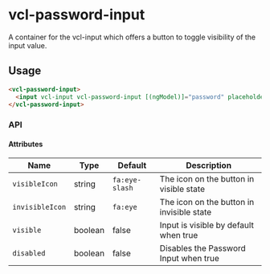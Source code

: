 # vcl-password-input

A container for the vcl-input which offers a button to toggle visibility of the input value.

## Usage

```html
<vcl-password-input>
  <input vcl-input vcl-password-input [(ngModel)]="password" placeholder="Enter password">
</vcl-password-input>
```

### API

#### Attributes

Name            | Type    | Default           | Description
--------------- | ------- | -------           | -----------------------------------------------
`visibleIcon`   | string  | `fa:eye-slash`    | The icon on the button in visible state
`invisibleIcon` | string  | `fa:eye`          | The icon on the button in invisible state
`visible`       | boolean | false             | Input is visible by default when true
`disabled`      | boolean | false             | Disables the Password Input when true
